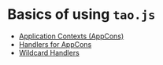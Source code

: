 # Basics of using `tao.js`

* [Application Contexts (AppCons)](app-cons.md)
* [Handlers for AppCons](handlers.md)
* [Wildcard Handlers](wildcards.md)
